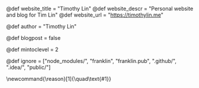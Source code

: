 <!--
Add here global page variables to use throughout your
website.
The website_* must be defined for the RSS to work
-->
@def website_title = "Timothy Lin"
@def website_descr = "Personal website and blog for Tim Lin"
@def website_url   = "https://timothylin.me"

@def author = "Timothy Lin"

@def blogpost = false

@def mintoclevel = 2

<!--
Add here files or directories that should be ignored by Franklin, otherwise
these files might be copied and, if markdown, processed by Franklin which
you might not want. Indicate directories by ending the name with a `/`.
-->
@def ignore = ["node_modules/", "franklin", "franklin.pub", ".github/", ".idea/", "public/"]

<!--
Add here global latex commands to use throughout your
pages. It can be math commands but does not need to be.
For instance:
* \newcommand{\phrase}{This is a long phrase to copy.}
-->
\newcommand{\reason}[1]{\quad\text{#1}}
